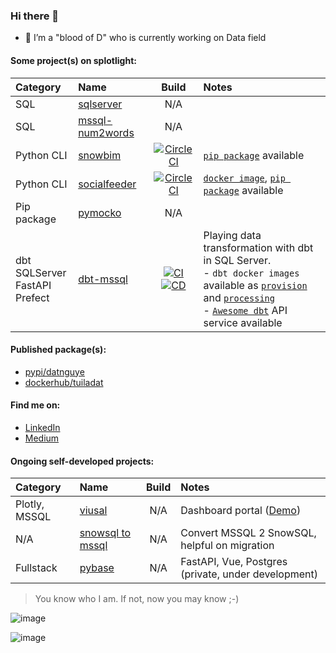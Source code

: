 ### Hi there 👋

- 🔭 I’m a "blood of D" who is currently working on Data field 


#### Some project(s) on splotlight:
| Category          |      Name            |           Build         | Notes                       |
|:------------------|:---------------------|:-----------------------:|:----------------------------|
| SQL |[sqlserver](https://github.com/datnguye/SQL-Server)| N/A | |
| SQL |[mssql-num2words](https://github.com/datnguye/mssql-num2words)| N/A | |
| Python CLI | [snowbim](https://github.com/datnguye/snowbim) | [![CircleCI](https://circleci.com/gh/datnguye/snowbim.svg?style=svg)](https://github.com/datnguye/snowbim#readme)| [`pip package`](https://pypi.org/project/snowbim/) available|
| Python CLI | [socialfeeder](https://github.com/datnguye/socialfeeder) | [![CircleCI](https://circleci.com/gh/datnguye/socialfeeder.svg?style=svg)](https://github.com/datnguye/socialfeeder#readme)| [`docker image`](https://hub.docker.com/repository/docker/tuiladat/socialfeeder), [`pip package`](https://pypi.org/project/socialfeeder/) available|
| Pip package | [pymocko](https://github.com/datnguye/pymocko) | N/A | |
| dbt<br />SQLServer<br />FastAPI<br />Prefect| [dbt-mssql](https://github.com/datnguye/dbt-mssql) | [![CI](https://github.com/datnguye/dbt-mssql/actions/workflows/ci-awesome-dbt.yml/badge.svg)](https://github.com/datnguye/dbt-mssql/actions/workflows/ci-awesome-dbt.yml) <br />[![CD](https://github.com/datnguye/dbt-mssql/actions/workflows/cd-awesome-dbt.yml/badge.svg)](https://github.com/datnguye/dbt-mssql/actions/workflows/cd-awesome-dbt.yml) | Playing data transformation with dbt in SQL Server.<br />- `dbt docker images` available as [`provision`](https://hub.docker.com/repository/docker/tuiladat/dbt-mssql-provision) and [`processing`](https://hub.docker.com/repository/docker/tuiladat/dbt-mssql-processing)<br />- [`Awesome dbt`](https://hub.docker.com/repository/docker/tuiladat/awesome-dbt) API service available|


#### Published package(s):
- [pypi/datnguye](https://pypi.org/user/datnguye/)
- [dockerhub/tuiladat](https://hub.docker.com/u/tuiladat)


#### Find me on:
 - [LinkedIn](https://www.linkedin.com/in/tuiladat/)
 - [Medium](https://datnguyen-it09.medium.com/)


#### Ongoing self-developed projects:

| Category          |      Name            | Build | Notes                       |
|:------------------|:---------------------|:-----:|:----------------------------|
| Plotly, MSSQL | [viusal](https://github.com/datnguye/dashboard-power655) | N/A | Dashboard portal ([Demo](https://visual.dataresto.net/power655-stats-dashboard)) |
| N/A | [snowsql to mssql](https://github.com/datnguye/snowflake2mssql) | N/A | Convert MSSQL 2 SnowSQL, helpful on migration |
| Fullstack | [pybase](https://github.com/datnguye/pybase) | N/A | FastAPI, Vue, Postgres (private, under development) |



> You know who I am. If not, now you may know ;-) 


![image](https://github-readme-stats.vercel.app/api/top-langs/?username=datnguye)

![image](https://github-readme-stats.vercel.app/api?username=datnguye&show_icons=true&show_icons=true&theme=buefy&count_private=true&cache_seconds=1800&line_height=24)
